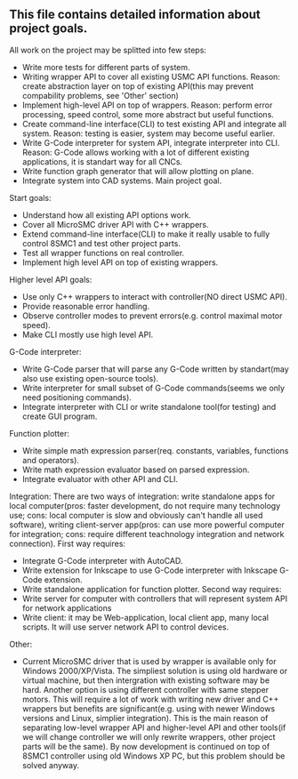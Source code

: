 This file contains detailed information about project goals.
------------------------------------
All work on the project may be splitted into few steps:
* Write more tests for different parts of system.
* Writing wrapper API to cover all existing USMC API functions. Reason: create abstraction layer on top of existing API(this may prevent compability problems, see 'Other' section)
* Implement high-level API on top of wrappers. Reason: perform error processing, speed control, some more abstract but useful functions.
* Create command-line interface(CLI) to test existing API and integrate all system. Reason: testing is easier, system may become useful earlier.
* Write G-Code interpreter for system API, integrate interpreter into CLI. Reason: G-Code allows working with a lot of different existing applications, it is standart way for all CNCs.
* Write function graph generator that will allow plotting on plane.
* Integrate system into CAD systems. Main project goal.

Start goals:
* Understand how all existing API options work.
* Cover all MicroSMC driver API with C++ wrappers.
* Extend command-line interface(CLI) to make it really usable to fully control 8SMC1 and test other project parts.
* Test all wrapper functions on real controller.
* Implement high level API on top of existing wrappers.

Higher level API goals:
* Use only C++ wrappers to interact with controller(NO direct USMC API).
* Provide reasonable error handling.
* Observe controller modes to prevent errors(e.g. control maximal motor speed).
* Make CLI mostly use high level API.

G-Code interpreter:
* Write G-Code parser that will parse any G-Code written by standart(may also use existing open-source tools).
* Write interpreter for small subset of G-Code commands(seems we only need positioning commands).
* Integrate interpreter with CLI or write standalone tool(for testing) and create GUI program.

Function plotter:
* Write simple math expression parser(req. constants, variables, functions and operators).
* Write math expression evaluator based on parsed expression.
* Integrate evaluator with other API and CLI.

Integration:
There are two ways of integration: write standalone apps for local computer(pros: faster development, do not require many technology use; cons: local computer is slow and obviously can't handle all used software), writing client-server app(pros: can use more powerful computer for integration; cons: require different teachnology integration and network connection).
First way requires:
* Integrate G-Code interpreter with AutoCAD.
* Write extension for Inkscape to use G-Code interpreter with Inkscape G-Code extension.
* Write standalone application for function plotter.
Second way requires:
* Write server for computer with controllers that will represent system API for network applications
* Write client: it may be Web-application, local client app, many local scripts. It will use server network API to control devices.

Other:
* Current MicroSMC driver that is used by wrapper is available only for Windows 2000/XP/Vista. The simpliest solution is using old hardware or virtual machine, but then intergration with existing software may be hard. Another option is using different controller with same stepper motors. This will require a lot of work with writing new driver and C++ wrappers but benefits are significant(e.g. using with newer Windows versions and Linux, simplier integration). This is the main reason of separating low-level wrapper API and higher-level API and other tools(if we will change controller we will only rewrite wrappers, other project parts will be the same). By now development is continued on top of 8SMC1 controller using old Windows XP PC, but this problem should be solved anyway.
